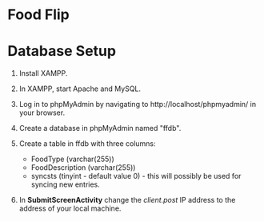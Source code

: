 # Food Flip

# Database Setup

1. Install XAMPP.
2. In XAMPP, start Apache and MySQL.
3. Log in to phpMyAdmin by navigating to http://localhost/phpmyadmin/ in your browser.
4. Create a database in phpMyAdmin named "ffdb".
5. Create a table in ffdb with three columns:

	* FoodType (varchar(255))
	* FoodDescription (varchar(255))
	* syncsts (tinyint - default value 0) - this will possibly be used for syncing new entries.

6. In **SubmitScreenActivity** change the *client.post* IP address to the address of your local machine.


